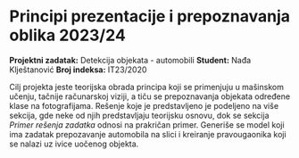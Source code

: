 # Principi prezentacije i prepoznavanja oblika 2023/24

**Projektni zadatak:** Detekcija objekata - automobili
**Student:** Nađa Klještanović
**Broj indeksa:** IT23/2020

  Cilj projekta jeste teorijska obrada principa koji se primenjuju u mašinskom učenju, tačnije računarskoj viziji, a tiču se prepoznavanja objekata određene klase na fotografijama. Rešenje koje je predstavljeno je podeljeno na više sekcija, gde neke od njih predstavljaju teorijsku osnovu, dok se sekcija _Primer rešenja zadatka_ odnosi na prakričan primer. Generiše se model koji ima zadatak prepozavanje automobila na slici i kreiranje pravougaonika koji se nalazi uz ivice uočenog objekta.
